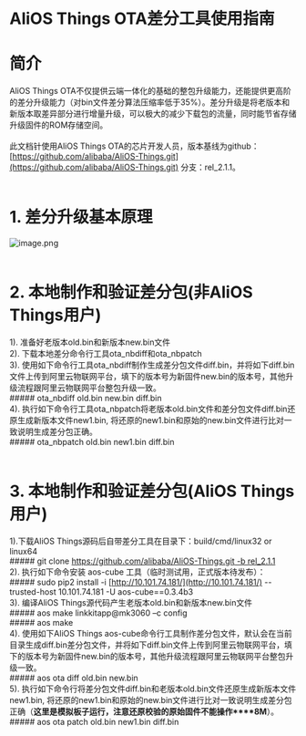 # AliOS Things OTA差分工具使用指南

<a name="mPYI6"></a>
# 简介
AliOS Things OTA不仅提供云端一体化的基础的整包升级能力，还能提供更高阶的差分升级能力（对bin文件差分算法压缩率低于35%）。差分升级是将老版本和新版本取差异部分进行增量升级，可以极大的减少下载包的流量，同时能节省存储升级固件的ROM存储空间。<br /> <br />此文档针使用AliOS Things OTA的芯片开发人员，版本基线为github：[https://github.com/alibaba/AliOS-Things.git](https://github.com/alibaba/AliOS-Things.git) 分支：rel_2.1.1。<br /> 
<a name="D7o0z"></a>
# 1. 差分升级基本原理
![image.png](https://intranetproxy.alipay.com/skylark/lark/0/2019/png/111302/1563788997967-613b5ddb-3b79-43b1-a3be-e86747eb8d8c.png#align=left&display=inline&height=273&name=image.png&originHeight=341&originWidth=553&size=27748&status=done&width=442.4)<br /> 
<a name="PWRB2"></a>
# 2. 本地制作和验证差分包(非AliOS Things用户)
1). 准备好老版本old.bin和新版本new.bin文件<br />2). 下载本地差分命令行工具ota_nbdiff和ota_nbpatch<br />3). 使用如下命令行工具ota_nbdiff制作生成差分包文件diff.bin，并将如下diff.bin文件上传到阿里云物联网平台，填下的版本号为新固件new.bin的版本号，其他升级流程跟阿里云物联网平台整包升级一致。<br />##### ota_nbdiff
old.bin new.bin diff.bin<br />4). 执行如下命令行工具ota_nbpatch将老版本old.bin文件和差分包文件diff.bin还原生成新版本文件new1.bin, 将还原的new1.bin和原始的new.bin文件进行比对一致说明生成差分包正确。<br />##### ota_nbpatch
old.bin new1.bin diff.bin<br /> 
<a name="laRhB"></a>
# 3. 本地制作和验证差分包(AliOS Things用户)
1).下载AliOS Things源码后自带差分工具在目录下：build/cmd/linux32 or linux64<br />##### git clone [https://github.com/alibaba/AliOS-Things.git
-b rel_2.1.1](https://github.com/alibaba/AliOS-Things.git%20-b%20rel_2.1.1)<br />2). 执行如下命令安装 aos-cube 工具（临时测试用，正式版本待发布）：<br />##### sudo pip2 install -i [http://10.101.74.181/](http://10.101.74.181/) --trusted-host 10.101.74.181 -U
aos-cube==0.3.4b3<br />3). 编译AliOS Things源代码产生老版本old.bin和新版本new.bin文件<br />##### aos make
linkkitapp@mk3060 –c config<br />##### aos make<br />4). 使用如下AliOS Things aos-cube命令行工具制作差分包文件，默认会在当前目录生成diff.bin差分包文件，并将如下diff.bin文件上传到阿里云物联网平台，填下的版本号为新固件new.bin的版本号，其他升级流程跟阿里云物联网平台整包升级一致。<br />##### aos ota diff old.bin
new.bin<br />5). 执行如下命令行将差分包文件diff.bin和老版本old.bin文件还原生成新版本文件new1.bin, 将还原的new1.bin和原始的new.bin文件进行比对一致说明生成差分包正确（**这里是模拟板子运行，注意还原校验的原始固件不能操作****8M**）。<br />##### aos ota patch old.bin
new1.bin diff.bin